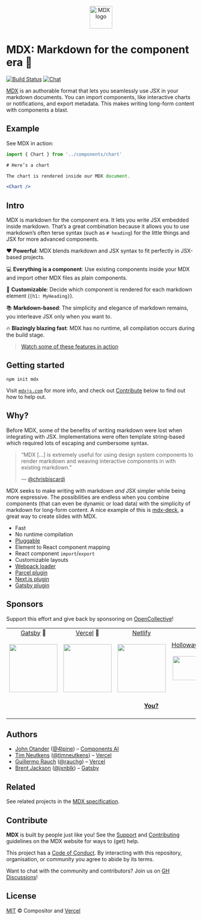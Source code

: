 <!-- lint disable no-html -->

<p align="center">
  <a href="https://mdxjs.com">
    <img alt="MDX logo" src="https://mdx-logo.now.sh" width="60" />
  </a>
</p>

# MDX: Markdown for the component era 🚀

[![Build Status][build-badge]][build]
[![Chat][chat-badge]][chat]

[MDX][website] is an authorable format that lets you seamlessly use JSX in your
markdown documents.
You can import components, like interactive charts or notifications, and export
metadata.
This makes writing long-form content with components a blast.

## Example

See MDX in action:

```jsx
import { Chart } from '../components/chart'

# Here’s a chart

The chart is rendered inside our MDX document.

<Chart />
```

## Intro

MDX is markdown for the component era.
It lets you write JSX embedded inside markdown.
That’s a great combination because it allows you to use markdown’s often terse
syntax (such as `# heading`) for the little things and JSX for more advanced
components.

❤️ **Powerful**: MDX blends markdown and JSX syntax to fit perfectly in
JSX-based projects.

💻 **Everything is a component**: Use existing components inside your
MDX and import other MDX files as plain components.

🔧 **Customizable**: Decide which component is rendered for each markdown
element (`{h1: MyHeading}`).

📚 **Markdown-based**: The simplicity and elegance of markdown remains,
you interleave JSX only when you want to.

🔥 **Blazingly blazing fast**: MDX has no runtime, all compilation occurs
during the build stage.

> [Watch some of these features in action][intro]

## Getting started

```shell
npm init mdx
```

Visit [`mdxjs.com`][website] for more info, and check out [Contribute][] below
to find out how to help out.

## Why?

Before MDX, some of the benefits of writing markdown were lost when integrating
with JSX.
Implementations were often template string-based which required lots of escaping
and cumbersome syntax.

> “MDX \[…] is extremely useful for using design system components to render
> markdown and weaving interactive components in with existing markdown.”
>
> — [@chrisbiscardi][tweet]

MDX seeks to make writing with markdown *and* JSX simpler while being more
expressive.
The possibilities are endless when you combine components (that can even be
dynamic or load data) with the simplicity of markdown for long-form content.
A nice example of this is [mdx-deck][], a great way to create slides with MDX.

*   Fast
*   No runtime compilation
*   [Pluggable][remark-plugins]
*   Element to React component mapping
*   React component `import`/`export`
*   Customizable layouts
*   [Webpack loader](https://mdxjs.com/getting-started/webpack)
*   [Parcel plugin](https://mdxjs.com/getting-started/parcel)
*   [Next.js plugin](https://mdxjs.com/getting-started/next)
*   [Gatsby plugin](https://mdxjs.com/getting-started/gatsby)

## Sponsors

Support this effort and give back by sponsoring on [OpenCollective][collective]!

<!--lint ignore no-html-->

<table>
<tr valign="middle">
<td width="20%" align="center" colspan="2">
  <a href="https://www.gatsbyjs.org">Gatsby</a> 🥇<br><br>
  <a href="https://www.gatsbyjs.org"><img src="https://avatars1.githubusercontent.com/u/12551863?s=256&v=4" width="128"></a>
</td>
<td width="20%" align="center" colspan="2">
  <a href="https://vercel.com">Vercel</a> 🥇<br><br>
  <a href="https://vercel.com"><img src="https://avatars1.githubusercontent.com/u/14985020?s=256&v=4" width="128"></a>
</td>
<td width="20%" align="center" colspan="2">
  <a href="https://www.netlify.com">Netlify</a><br><br>
  <!--OC has a sharper image-->
  <a href="https://www.netlify.com"><img src="https://images.opencollective.com/netlify/4087de2/logo/256.png" width="128"></a>
</td>
<td width="10%" align="center">
  <a href="https://www.holloway.com">Holloway</a><br><br>
  <a href="https://www.holloway.com"><img src="https://avatars1.githubusercontent.com/u/35904294?s=128&v=4" width="64"></a>
</td>
<td width="10%" align="center">
  <a href="https://themeisle.com">ThemeIsle</a><br><br>
  <a href="https://themeisle.com"><img src="https://avatars1.githubusercontent.com/u/58979018?s=128&v=4" width="64"></a>
</td>
<td width="10%" align="center">
  <a href="https://boosthub.io">Boost Hub</a><br><br>
  <a href="https://boosthub.io"><img src="https://images.opencollective.com/boosthub/6318083/logo/128.png" width="64"></a>
</td>
<td width="10%" align="center">
  <a href="https://expo.io">Expo</a><br><br>
  <a href="https://expo.io"><img src="https://avatars1.githubusercontent.com/u/12504344?s=128&v=4" width="64"></a>
</td>
</tr>
<tr valign="middle">
<td width="100%" align="center" colspan="10">
  <br>
  <a href="https://opencollective.com/unified"><strong>You?</strong></a>
  <br><br>
</td>
</tr>
</table>

## Authors

*   [John Otander][john] ([@4lpine][4lpine]) – [Components AI][]
*   [Tim Neutkens][tim] ([@timneutkens][timneutkens]) – [Vercel][]
*   [Guillermo Rauch][guillermo] ([@rauchg][rauchg]) – [Vercel][]
*   [Brent Jackson][brent] ([@jxnblk][jxnblk]) – [Gatsby](https://gatsbyjs.com)

## Related

See related projects in the [MDX specification][spec].

## Contribute

**MDX** is built by people just like you!
See the [Support][] and [Contributing][] guidelines on the MDX website for ways
to (get) help.

This project has a [Code of Conduct][coc].
By interacting with this repository, organisation, or community you agree to
abide by its terms.

Want to chat with the community and contributors?
Join us on [GH Discussions][chat]!

## License

[MIT][] © Compositor and [Vercel][]

[collective]: https://opencollective.com/unified

[build]: https://github.com/mdx-js/mdx/actions?query=workflow%3A%22CI%22

[build-badge]: https://github.com/mdx-js/mdx/workflows/CI/badge.svg

[chat-badge]: https://img.shields.io/badge/chat-discussions-success.svg

[chat]: https://github.com/mdx-js/mdx/discussions

[intro]: https://www.youtube.com/watch?v=d2sQiI5NFAM&list=PLV5CVI1eNcJgCrPH_e6d57KRUTiDZgs0u

[tweet]: https://twitter.com/chrisbiscardi/status/1022304288326864896

[remark-plugins]: https://github.com/remarkjs/remark/blob/master/doc/plugins.md

[website]: https://mdxjs.com

[spec]: https://github.com/mdx-js/specification#related

[john]: https://johno.com

[tim]: https://github.com/timneutkens

[guillermo]: https://rauchg.com

[brent]: https://jxnblk.com

[4lpine]: https://twitter.com/4lpine

[rauchg]: https://twitter.com/rauchg

[timneutkens]: https://twitter.com/timneutkens

[jxnblk]: https://twitter.com/jxnblk

[components ai]: https://components.ai

[vercel]: https://vercel.com

[contribute]: #contribute

[contributing]: https://mdxjs.com/contributing

[support]: https://mdxjs.com/support

[coc]: https://github.com/mdx-js/.github/blob/master/code-of-conduct.md

[mdx-deck]: https://github.com/jxnblk/mdx-deck

[mit]: license
